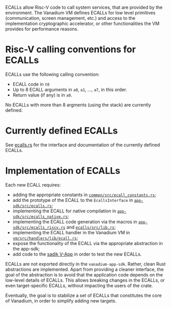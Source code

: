 ECALLs allow Risc-V code to call system services, that are provided by the environment. The Vanadium VM defines ECALLs for low level primitives (communication, screen management, etc.) and access to the implementation cryptographic accelerator, or other functionalities the VM provides for performance reasons.

# Risc-V calling conventions for ECALLs

ECALLs use the following calling convention:

- ECALL code in `t0`
- Up to 8 ECALL arguments in `a0`, `a1`, ..., `a7`, in this order.
- Return value (if any) is in `a0`.

No ECALLs with more than 8 argments (using the stack) are currently defined.

# Currently defined ECALLs

See [ecalls.rs](../app-sdk/src/ecalls.rs) for the interface and documentation of the currently defined ECALLs.

# Implementation of ECALLs

Each new ECALL requires:
- adding the appropriate constants in [`common/src/ecall_constants.rs`](../common/src/ecall_constants.rs);
- add the prototype of the ECALL to the <code>EcallsInterface</code> in [`app-sdk/src/ecalls.rs`](../app-sdk/src/ecalls.rs);
- implementing the ECALL for native compilation in [`app-sdk/src/ecalls_native.rs`](../app-sdk/src/ecalls_native.rs);
- implementing the ECALL code generation via the macros in [`app-sdk/src/ecalls_riscv.rs`](../app-sdk/src/ecalls_riscv.rs) and [`ecalls/src/lib.rs`](../ecalls/src/lib.rs);
- implementing the ECALL handler in the Vanadium VM in [`vm/src/handlers/lib/ecall.rs`](../vm/src/handlers/lib/ecall.rs);
- expose the functionality of the ECALL via the appropriate abstraction in the app-sdk;
- add code to the [sadik V-App](../apps/sadik/) in order to test the new ECALLs.

ECALLs are not exported directly in the `vanadium-app-sdk`. Rather, clean Rust abstractions are implemented. Apart from providing a cleaner interface, the goal of the abstraction is to avoid that the application code depends on the low-level details of ECALLs. This allows breaking changes in the ECALLs, or even target-specific ECALLs, without impacting the users of the crate.

Eventually, the goal is to stabilize a set of ECALLs that constitutes the core of Vanadium, in order to simplify adding new targets.
